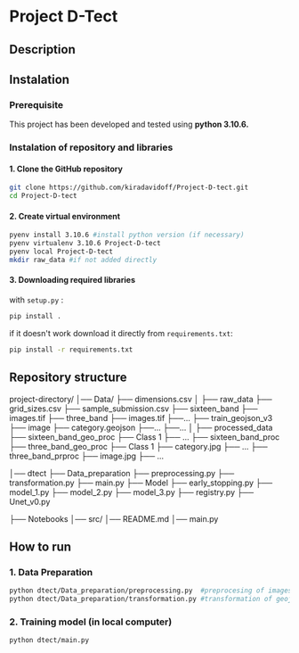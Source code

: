 # Project D-Tect
## Description

## Instalation

### Prerequisite

This project has been developed and tested using **python 3.10.6.**

### Instalation of repository and libraries

#### 1. Clone the GitHub repository
```bash
git clone https://github.com/kiradavidoff/Project-D-tect.git
cd Project-D-tect
```

#### 2. Create virtual environment

```bash
pyenv install 3.10.6 #install python version (if necessary)
pyenv virtualenv 3.10.6 Project-D-tect
pyenv local Project-D-tect
mkdir raw_data #if not added directly
```

#### 3. Downloading required libraries

with `setup.py` :

```bash
pip install .
```
if it doesn't work download it directly from `requirements.txt`:
```bash
pip install -r requirements.txt
```



## Repository structure
project-directory/
│── Data/
    ├── dimensions.csv
│   ├── raw_data
        ├── grid_sizes.csv
        ├── sample_submission.csv
        ├── sixteen_band 
            ├── images.tif
        ├── three_band
            ├── images.tif
            ├──... 
        ├── train_geojson_v3
            ├── image
                ├── category.geojson
                ├──...
            ├──...
│   ├── processed_data
        ├── sixteen_band_geo_proc
            ├── Class 1
            ├── ...
        ├── sixteen_band_proc
        ├── three_band_geo_proc
            ├── Class 1
                ├── category.jpg
            ├── ...
        ├── three_band_prproc
            ├── image.jpg
            ├──  ...
       
│── dtect
    ├── Data_preparation
        ├── preprocessing.py
        ├── transformation.py
    ├── main.py
    ├── Model
        ├── early_stopping.py
        ├── model_1.py
        ├── model_2.py
        ├── model_3.py
        ├── registry.py
        ├── Unet_v0.py
        
├── Notebooks
│── src/
│── README.md
│── main.py

## How to run

### 1. Data Preparation

``` bash
python dtect/Data_preparation/preprocessing.py  #preprocesing of images
python dtect/Data_preparation/transformation.py #transformation of geojson
```

### 2. Training model (in local computer)

``` bash
python dtect/main.py
```

###

